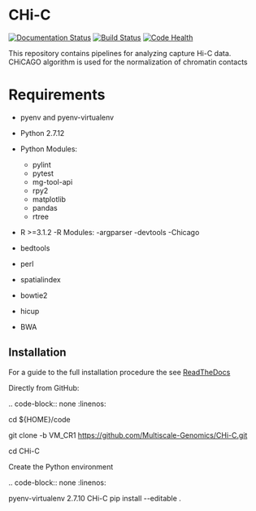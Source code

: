 # CHi-C

[![Documentation Status](https://readthedocs.org/projects/capture-chi-c/badge/?version=latest)](https://capture-chi-c.readthedocs.io/en/latest/?badge=latest) [![Build Status](https://travis-ci.org/Multiscale-Genomics/CHi-C.svg?branch=VM_CR1)](https://travis-ci.org/Multiscale-Genomics/CHi-C) [![Code Health](https://landscape.io/github/Multiscale-Genomics/CHi-C/master/landscape.svg?style=flat)](https://landscape.io/github/Multiscale-Genomics/CHi-C/master)


This repository contains pipelines for analyzing capture Hi-C data. CHiCAGO algorithm is used for the normalization of chromatin contacts

# Requirements
- pyenv and pyenv-virtualenv
- Python 2.7.12
- Python Modules:
  - pylint
  - pytest
  - mg-tool-api
  - rpy2
  - matplotlib
  - pandas
  - rtree


- R >=3.1.2
-R Modules:
  -argparser
  -devtools
  -Chicago
- bedtools
- perl
- spatialindex
- bowtie2
- hicup
- BWA


Installation
------------

For a guide to the full installation procedure the see [ReadTheDocs](https://capture-chi-c.readthedocs.io/en/latest/?badge=latest)

Directly from GitHub:

.. code-block:: none
   :linenos:

   cd ${HOME}/code

   git clone -b VM_CR1 https://github.com/Multiscale-Genomics/CHi-C.git

   cd CHi-C

Create the Python environment

.. code-block:: none
   :linenos:

   pyenv-virtualenv 2.7.10 CHi-C
   pip install --editable .

